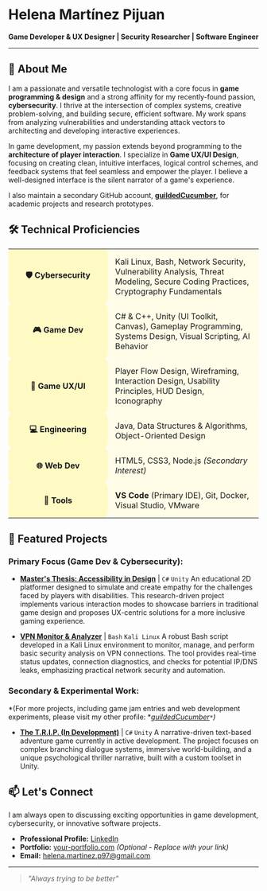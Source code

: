# Helena Martínez Pijuan

**Game Developer & UX Designer | Security Researcher | Software Engineer**

---

## 👋 About Me

I am a passionate and versatile technologist with a core focus in **game programming & design** and a strong affinity for my recently-found passion, **cybersecurity**. I thrive at the intersection of complex systems, creative problem-solving, and building secure, efficient software. My work spans from analyzing vulnerabilities and understanding attack vectors to architecting and developing interactive experiences.

In game development, my passion extends beyond programming to the **architecture of player interaction**. I specialize in **Game UX/UI Design**, focusing on creating clean, intuitive interfaces, logical control schemes, and feedback systems that feel seamless and empower the player. I believe a well-designed interface is the silent narrator of a game's experience.

I also maintain a secondary GitHub account, **[guildedCucumber](https://github.com/guildedCucumber)**, for academic projects and research prototypes.

## 🛠️ Technical Proficiencies

<table>
  <tr>
    <td width="180" align="center" style="background-color: #fff9c4; padding: 10px; border-radius: 8px;">
      <strong>🛡️ Cybersecurity</strong>
    </td>
    <td style="background-color: #fffde7; padding: 15px; border-radius: 8px;">
      Kali Linux, Bash, Network Security, Vulnerability Analysis, Threat Modeling, Secure Coding Practices, Cryptography Fundamentals
    </td>
  </tr>
  <tr>
    <td width="180" align="center" style="background-color: #fff9c4; padding: 10px; border-radius: 8px;">
      <strong>🎮 Game Dev</strong>
    </td>
    <td style="background-color: #fffde7; padding: 15px; border-radius: 8px;">
      C# & C++, Unity (UI Toolkit, Canvas), Gameplay Programming, Systems Design, Visual Scripting, AI Behavior
    </td>
  </tr>
  <tr>
    <td width="180" align="center" style="background-color: #fff9c4; padding: 10px; border-radius: 8px;">
      <strong>🎨 Game UX/UI</strong>
    </td>
    <td style="background-color: #fffde7; padding: 15px; border-radius: 8px;">
      Player Flow Design, Wireframing, Interaction Design, Usability Principles, HUD Design, Iconography
    </td>
  </tr>
  <tr>
    <td width="180" align="center" style="background-color: #fff9c4; padding: 10px; border-radius: 8px;">
      <strong>💻 Engineering</strong>
    </td>
    <td style="background-color: #fffde7; padding: 15px; border-radius: 8px;">
      Java, Data Structures & Algorithms, Object-Oriented Design
    </td>
  </tr>
  <tr>
    <td width="180" align="center" style="background-color: #fff9c4; padding: 10px; border-radius: 8px;">
      <strong>🌐 Web Dev</strong>
    </td>
    <td style="background-color: #fffde7; padding: 15px; border-radius: 8px;">
      HTML5, CSS3, Node.js <em>(Secondary Interest)</em>
    </td>
  </tr>
  <tr>
    <td width="180" align="center" style="background-color: #fff9c4; padding: 10px; border-radius: 8px;">
      <strong>🔧 Tools</strong>
    </td>
    <td style="background-color: #fffde7; padding: 15px; border-radius: 8px;">
      <strong>VS Code</strong> (Primary IDE), Git, Docker, Visual Studio, VMware
    </td>
  </tr>
</table>


## 🚀 Featured Projects

### **Primary Focus (Game Dev & Cybersecurity):**

*   **[Master's Thesis: Accessibility in Design](https://github.com/helenamartinezpijuan/masters-thesis-accessibility)** | `C#` `Unity`
    An educational 2D platformer designed to simulate and create empathy for the challenges faced by players with disabilities. This research-driven project implements various interaction modes to showcase barriers in traditional game design and proposes UX-centric solutions for a more inclusive gaming experience.

*   **[VPN Monitor & Analyzer](https://github.com/helenamartinezpijuan/vpn-monitor)** | `Bash` `Kali Linux`
    A robust Bash script developed in a Kali Linux environment to monitor, manage, and perform basic security analysis on VPN connections. The tool provides real-time status updates, connection diagnostics, and checks for potential IP/DNS leaks, emphasizing practical network security and automation.

### **Secondary & Experimental Work:**

*(For more projects, including game jam entries and web development experiments, please visit my other profile: **[guildedCucumber](https://github.com/guildedCucumber)`*`)*

*   **[The T.R.I.P. (In Development)](https://github.com/guildedCucumber/the-trip)** | `C#` `Unity`
    A narrative-driven text-based adventure game currently in active development. The project focuses on complex branching dialogue systems, immersive world-building, and a unique psychological thriller narrative, built with a custom toolset in Unity.


## 📫 Let's Connect

I am always open to discussing exciting opportunities in game development, cybersecurity, or innovative software projects.

*   **Professional Profile:** [LinkedIn](https://es.linkedin.com/in/helena-m-pijuan1997)
*   **Portfolio:** [your-portfolio.com](https://www.your-portfolio.com) *(Optional - Replace with your link)*
*   **Email:** helena.martinez.p97@gmail.com

---

> *"Always trying to be better"*
